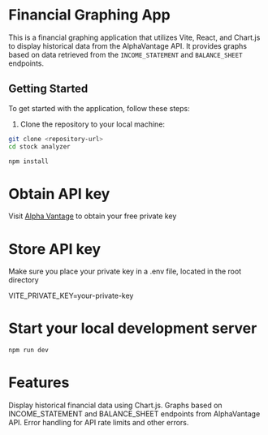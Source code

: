 # Financial Graphing App

This is a financial graphing application that utilizes Vite, React, and Chart.js to display historical data from the AlphaVantage API. It provides graphs based on data retrieved from the `INCOME_STATEMENT` and `BALANCE_SHEET` endpoints.

## Getting Started

To get started with the application, follow these steps:

1. Clone the repository to your local machine:

```bash
git clone <repository-url>
cd stock analyzer

npm install
```

# Obtain API key

Visit [Alpha Vantage](https://www.alphavantage.co) to obtain your free private key

# Store API key

Make sure you place your private key in a .env file, located in the root directory

VITE_PRIVATE_KEY=your-private-key

# Start your local development server

```bash
npm run dev
```

# Features

Display historical financial data using Chart.js.
Graphs based on INCOME_STATEMENT and BALANCE_SHEET endpoints from AlphaVantage API.
Error handling for API rate limits and other errors.
